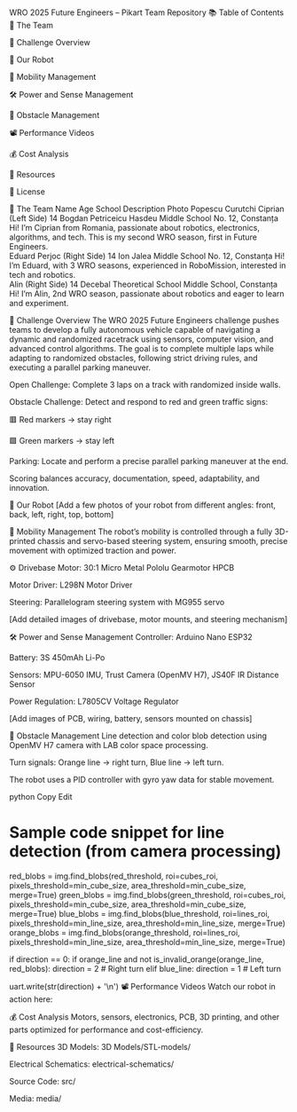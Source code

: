 
WRO 2025 Future Engineers – Pikart Team Repository
📚 Table of Contents
👥 The Team

🎯 Challenge Overview

🤖 Our Robot

🚗 Mobility Management

🛠️ Power and Sense Management

📝 Obstacle Management

📽️ Performance Videos

💰 Cost Analysis

📂 Resources

📜 License

👥 The Team
Name	Age	School	Description	Photo
Popescu Curutchi Ciprian (Left Side)	14	Bogdan Petriceicu Hasdeu Middle School No. 12, Constanța	Hi! I’m Ciprian from Romania, passionate about robotics, electronics, algorithms, and tech. This is my second WRO season, first in Future Engineers.	
Eduard Perjoc (Right Side)	14	Ion Jalea Middle School No. 12, Constanța	Hi! I’m Eduard, with 3 WRO seasons, experienced in RoboMission, interested in tech and robotics.	
Alin (Right Side)	14	Decebal Theoretical School Middle School, Constanța	Hi! I’m Alin, 2nd WRO season, passionate about robotics and eager to learn and experiment.	

🎯 Challenge Overview
The WRO 2025 Future Engineers challenge pushes teams to develop a fully autonomous vehicle capable of navigating a dynamic and randomized racetrack using sensors, computer vision, and advanced control algorithms. The goal is to complete multiple laps while adapting to randomized obstacles, following strict driving rules, and executing a parallel parking maneuver.

Open Challenge: Complete 3 laps on a track with randomized inside walls.

Obstacle Challenge: Detect and respond to red and green traffic signs:

🟥 Red markers → stay right

🟩 Green markers → stay left

Parking: Locate and perform a precise parallel parking maneuver at the end.

Scoring balances accuracy, documentation, speed, adaptability, and innovation.

🤖 Our Robot
[Add a few photos of your robot from different angles: front, back, left, right, top, bottom]




🚗 Mobility Management
The robot’s mobility is controlled through a fully 3D-printed chassis and servo-based steering system, ensuring smooth, precise movement with optimized traction and power.

⚙️ Drivebase
Motor: 30:1 Micro Metal Pololu Gearmotor HPCB

Motor Driver: L298N Motor Driver

Steering: Parallelogram steering system with MG955 servo

[Add detailed images of drivebase, motor mounts, and steering mechanism]



🛠️ Power and Sense Management
Controller: Arduino Nano ESP32

Battery: 3S 450mAh Li-Po

Sensors: MPU-6050 IMU, Trust Camera (OpenMV H7), JS40F IR Distance Sensor

Power Regulation: L7805CV Voltage Regulator

[Add images of PCB, wiring, battery, sensors mounted on chassis]




📝 Obstacle Management
Line detection and color blob detection using OpenMV H7 camera with LAB color space processing.

Turn signals: Orange line → right turn, Blue line → left turn.

The robot uses a PID controller with gyro yaw data for stable movement.

python
Copy
Edit
# Sample code snippet for line detection (from camera processing)
red_blobs = img.find_blobs(red_threshold, roi=cubes_roi, pixels_threshold=min_cube_size, area_threshold=min_cube_size, merge=True)
green_blobs = img.find_blobs(green_threshold, roi=cubes_roi, pixels_threshold=min_cube_size, area_threshold=min_cube_size, merge=True)
blue_blobs = img.find_blobs(blue_threshold, roi=lines_roi, pixels_threshold=min_line_size, area_threshold=min_line_size, merge=True)
orange_blobs = img.find_blobs(orange_threshold, roi=lines_roi, pixels_threshold=min_line_size, area_threshold=min_line_size, merge=True)

if direction == 0:
    if orange_line and not is_invalid_orange(orange_line, red_blobs):
        direction = 2  # Right turn
    elif blue_line:
        direction = 1  # Left turn

uart.write(str(direction) + '\n')
📽️ Performance Videos
Watch our robot in action here:


💰 Cost Analysis
Motors, sensors, electronics, PCB, 3D printing, and other parts optimized for performance and cost-efficiency.

📂 Resources
3D Models: 3D Models/STL-models/

Electrical Schematics: electrical-schematics/

Source Code: src/

Media: media/


